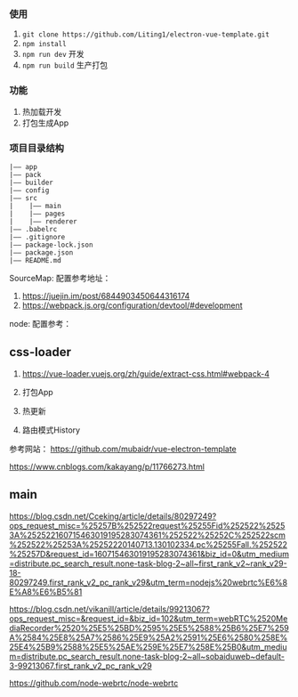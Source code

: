 


### 使用

1. `git clone https://github.com/Liting1/electron-vue-template.git`
2. `npm install`
3. `npm run dev` 开发
4. `npm run build` 生产打包




### 功能
1. 热加载开发
2. 打包生成App

### 项目目录结构

```
|—— app
|—— pack
|—— builder
|—— config
|—— src
|	 |—— main
|	 |—— pages
|	 |—— renderer	
|—— .babelrc
|—— .gitignore
|—— package-lock.json
|—— package.json
|—— README.md

```

SourceMap: 配置参考地址：
1. https://juejin.im/post/6844903450644316174
2. https://webpack.js.org/configuration/devtool/#development

node: 配置参考：


## css-loader
1. https://vue-loader.vuejs.org/zh/guide/extract-css.html#webpack-4


1. 打包App
2. 热更新
3. 路由模式History

参考网站： https://github.com/mubaidr/vue-electron-template

https://www.cnblogs.com/kakayang/p/11766273.html


## main

https://blog.csdn.net/Cceking/article/details/80297249?ops_request_misc=%25257B%252522request%25255Fid%252522%25253A%252522160715463019195283074361%252522%25252C%252522scm%252522%25253A%25252220140713.130102334.pc%25255Fall.%252522%25257D&request_id=160715463019195283074361&biz_id=0&utm_medium=distribute.pc_search_result.none-task-blog-2~all~first_rank_v2~rank_v29-18-80297249.first_rank_v2_pc_rank_v29&utm_term=nodejs%20webrtc%E6%8E%A8%E6%B5%81


https://blog.csdn.net/vikanill/article/details/99213067?ops_request_misc=&request_id=&biz_id=102&utm_term=webRTC%2520MediaRecorder%2520%25E5%25BD%2595%25E5%2588%25B6%25E7%259A%2584%25E8%25A7%2586%25E9%25A2%2591%25E6%2580%258E%25E4%25B9%2588%25E5%25AE%259E%25E7%258E%25B0&utm_medium=distribute.pc_search_result.none-task-blog-2~all~sobaiduweb~default-3-99213067.first_rank_v2_pc_rank_v29


https://github.com/node-webrtc/node-webrtc

